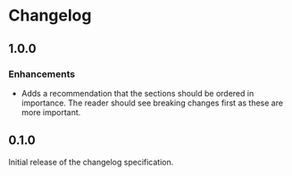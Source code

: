 # Changelog

## 1.0.0

### Enhancements

* Adds a recommendation that the sections should be ordered in importance. The
  reader should see breaking changes first as these are more important.

## 0.1.0

Initial release of the changelog specification.
